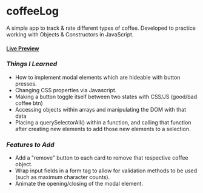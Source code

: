 # coffeeLog
A simple app to track &amp; rate different types of coffee. 
Developed to practice working with Objects & Constructors in JavaScript. 

#### [Live Preview](https://justin-gallo.github.io/coffeeLog/)

### *Things I Learned*
* How to implement modal elements which are hideable with button presses. 
* Changing CSS properties via Javascript. 
* Making a button toggle itself between two states with CSS/JS (good/bad coffee btn)
* Accessing objects within arrays and manipulating the DOM with that data
* Placing a querySelectorAll() within a function, and calling that function after creating new elements to add those new elements to a selection. 

### *Features to Add*
* Add a "remove" button to each card to remove that respective coffee object.
* Wrap input fields in a form tag to allow for validation methods to be used (such as maximum character counts).
* Animate the opening/closing of the modal element.

